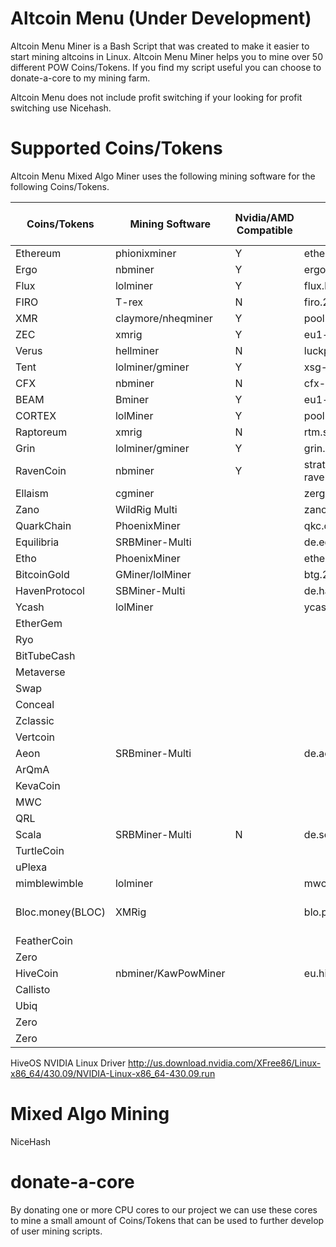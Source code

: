 # Altcoin Menu (Under Development)

Altcoin Menu Miner is a Bash Script that was created to make it easier to start mining altcoins in Linux. Altcoin Menu Miner helps you to mine over 50 different POW Coins/Tokens. If you find my script useful you can choose to donate-a-core to my mining farm.

Altcoin Menu does not include profit switching if your looking for profit switching use Nicehash.

# Supported Coins/Tokens

Altcoin Menu Mixed Algo Miner uses the following mining software for the following Coins/Tokens.

| Coins/Tokens| Mining Software| Nvidia/AMD Compatible | Suggested Pools | Listed In Script | Algorithm |
| ----------- | ----------- |----------- | ----------- | ----------- |----------- |
| Ethereum    | phionixminer|Y| ethermine.org |Y| Ethash
| Ergo        | nbminer     |Y| ergo.herominers.com |Y|Autolykos
| Flux        | lolminer    |Y| flux.herominers.com||ZelHash
| FIRO        | T-rex       |N| firo.2miners.com |Y|FiroPow
| XMR         | claymore/nheqminer|Y| pool.minexmr.com:4444
| ZEC         | xmrig       |Y| eu1-zcash.flypool.org:3333
| Verus       | hellminer   |N| luckpool.net |
| Tent        | lolminer/gminer|Y| xsg-eu.minerpool.org
| CFX         | nbminer     |N| cfx-eu1.nanopool.org
| BEAM        | Bminer      |Y| eu1-beam.flypool.org||BeamHashIII
| CORTEX      | lolMiner    |Y| pool ctxc.2miners.com:2222
| Raptoreum   | xmrig       |N| rtm.suprnova.cc:6273
| Grin        | lolminer/gminer|Y| grin.2miners.com:3030
| RavenCoin   | nbminer     |Y| stratum-ravencoin.flypool.org:3333||KawPow
| Ellaism     | cgminer     || zergpool.com 
| Zano        | WildRig Multi|| zano.luckypool.io 
| QuarkChain  | PhoenixMiner|| qkc.ontopool.com:3899
| Equilibria  | SRBMiner-Multi|| de.equilibria.herominers.com
| Etho        | PhoenixMiner|| ether1.digipools.org:3302||Ethash
| BitcoinGold | GMiner/lolMiner|| btg.2miners.com:4040||Zhash
| HavenProtocol| SBMiner-Multi||de.haven.herominers.com:1110
| Ycash       | lolMiner || ycash.dapool.io:3344
| EtherGem    |             |||Ethash
| Ryo         |             |
| BitTubeCash |             ||||CuckooCycle
| Metaverse   |             ||||Ethash 
| Swap        |             ||||Cuckaroo29s
| Conceal     |             ||||
| Zclassic    |             ||||EquihashZero
| Vertcoin    |             ||||Verthash
| Aeon        | SRBminer-Multi||de.aeon.herominers.com:1145
| ArQmA       |             |
| KevaCoin    |             |
| MWC         |             |
| QRL         |             |
| Scala       | SRBMiner-Multi|N| de.scala.herominers.com
| TurtleCoin  |             |
| uPlexa      |             |
| mimblewimble| lolminer||mwc.2miners.com:1111
| Bloc.money(BLOC)| XMRig||blo.pool-pay.com:5595||Cryptonight (cn-heavy/xhv)
| FeatherCoin |||||NeoScrypt
| Zero   | ||||EquihashZero
| HiveCoin    | nbminer/KawPowMiner||eu.hiveminer.org:10008||
| Callisto ||||Ethash
| Ubiq   | ||||Ubqhash
| Zero   | ||||EquihashZero
| Zero   | ||||EquihashZero


HiveOS NVIDIA Linux Driver
http://us.download.nvidia.com/XFree86/Linux-x86_64/430.09/NVIDIA-Linux-x86_64-430.09.run

# Mixed Algo Mining

NiceHash

# donate-a-core 

By donating one or more CPU cores to our project we can use these cores to mine a small amount of Coins/Tokens that can be used to further develop of user mining scripts.
